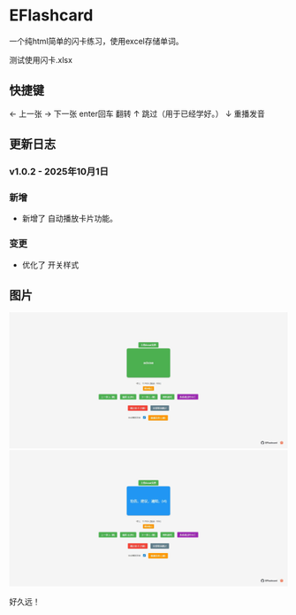 # EFlashcard

一个纯html简单的闪卡练习，使用excel存储单词。

测试使用闪卡.xlsx

## 快捷键

← 上一张
→ 下一张
enter回车 翻转
↑ 跳过（用于已经学好。）
↓ 重播发音

## 更新日志

### v1.0.2 - 2025年10月1日

### 新增
- 新增了 自动播放卡片功能。

### 变更
- 优化了 开关样式

## 图片

![](./image/1.jpg)
![](./image/2.jpg)

好久远！
